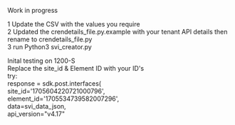 Work in progress

1 Update the CSV with the values you require<br>
2 Updated the crendetails_file.py.example with your tenant API details then rename to crendetails_file.py<br>
3 run Python3 svi_creator.py<br>

Inital testing on 1200-S
<br>
Replace the site_id & Element ID with your ID's<br>
    try:<br>
        response = sdk.post.interfaces(<br>
            site_id='1705604220721000796',<br>
            element_id='1705534739582007296',<br>
            data=svi_data_json,<br>
            api_version="v4.17"<br>
